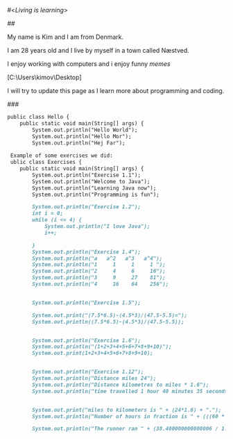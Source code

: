 #<_Living is learning_>

##<Thank you for dropping by my Github page>


My name is Kim and I am from Denmark.

I am 28 years old and I live by myself in a town called Næstved.


I enjoy working with computers and i enjoy funny _memes_

[C:\Users\kimov\Desktop]







I will try to update this page as I learn more about programming and coding.


###<Below is an example of a simple program we have written in the class:>
```markdown
public class Hello {
    public static void main(String[] args) {
        System.out.println("Hello World");
        System.out.println("Hello Mor");
        System.out.println("Hej Far");
        
 Example of some exercises we did:
 ublic class Exercises {
    public static void main(String[] args) {
        System.out.println("Exercise 1.1");
        System.out.println("Welcome to Java");
        System.out.println("Learning Java now");
        System.out.println("Programming is fun");

        System.out.println("Exercise 1.2");
        int i = 0;
        while (i <= 4) {
            System.out.println("I love Java");
            i++;

        }
        System.out.println("Exercise 1.4");
        System.out.println("a   a^2   a^3   a^4");
        System.out.println("1     1     1     1 ");
        System.out.println("2     4     6     16");
        System.out.println("3     9     27    81");
        System.out.println("4     16    64    256");


        System.out.println("Exercise 1.5");

        System.out.print("(7.5*6.5)-(4.5*3)/(47.5-5.5)=");
        System.out.println((7.5*6.5)-(4.5*3)/(47.5-5.5));


        System.out.println("Exercise 1.6");
        System.out.println("(1+2+3+4+5+6+7+8+9+10)");
        System.out.print(1+2+3+4+5+6+7+8+9+10);


        System.out.println("Exercise 1.12");
        System.out.println("Distance miles 24");
        System.out.println("Distance kilometres to miles * 1.6");
        System.out.println("time travelled 1 hour 40 minutes 35 seconds");


        System.out.print("miles to kilometers is " + (24*1.6) + ".");
        System.out.println("Number of hours in fraction is " + (((60 * 60) + (40 * 60) +35)) / (60.0*60));

        System.out.println("The runner ran " + (38.400000000000006 / 1.676388888888889) + "Kilometers per hour");


```

